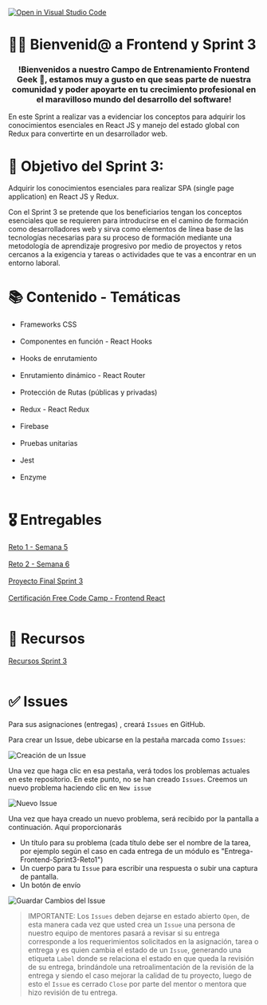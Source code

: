 [![Open in Visual Studio Code](https://classroom.github.com/assets/open-in-vscode-c66648af7eb3fe8bc4f294546bfd86ef473780cde1dea487d3c4ff354943c9ae.svg)](https://classroom.github.com/online_ide?assignment_repo_id=8180893&assignment_repo_type=AssignmentRepo)
# 👋🏼 Bienvenid@ a Frontend y Sprint 3

<h3 align="center"><strong>!Bienvenidos a nuestro Campo de Entrenamiento Frontend Geek 🤖,  estamos muy a gusto en que seas parte de nuestra comunidad y poder apoyarte en tu crecimiento profesional en el maravilloso mundo del desarrollo del software!</strong></h3>

En este Sprint a realizar vas a evidenciar los conceptos para adquirir los conocimientos esenciales en React JS y manejo del estado global con Redux para convertirte en un desarrollador web. 

# 🎯 Objetivo del Sprint 3:

Adquirir los conocimientos esenciales para realizar SPA (single page application) en React JS y Redux. 

Con el Sprint 3 se pretende que los beneficiarios tengan los conceptos esenciales que se requieren para introducirse en el camino de formación como desarrolladores web y sirva como elementos de línea base de las tecnologías necesarias para su proceso de formación mediante una metodología de aprendizaje progresivo por medio de proyectos y retos cercanos a la exigencia y tareas o actividades que te vas a encontrar en un entorno laboral.

# 📚 Contenido - Temáticas

- Frameworks CSS<br><br>
- Componentes en función - React Hooks<br><br>
- Hooks de enrutamiento<br><br>
- Enrutamiento dinámico - React Router<br><br>
- Protección de Rutas (públicas y privadas)<br><br>
- Redux - React Redux<br><br>
- Firebase<br><br>
- Pruebas unitarias<br><br>
- Jest<br><br>
- Enzyme<br><br>



# 🎖 Entregables

[Reto 1 - Semana 5](https://drive.google.com/drive/folders/16n_7y4QwP7ZBYBY9M7SMJeknXGyVrhMZ?usp=sharing)<br><br> 
[Reto 2 - Semana 6](https://drive.google.com/drive/folders/1QsU_WHsDmND136-ioM2kof_t76UaCZNP?usp=sharing)<br><br>
[Proyecto Final Sprint 3](https://drive.google.com/drive/folders/1McNYJQI9IHqKewTn49BhdNQP_tSk2Ftj?usp=sharing)<br><br>
[Certificación Free Code Camp - Frontend React](https://www.freecodecamp.org/learn/front-end-development-libraries/)<br><br>

# 📘 Recursos

[Recursos Sprint 3](https://drive.google.com/file/d/1X7z89HngE_bbiA1jvv-msFNUs6rTtjTj/view?usp=sharing) <br><br>


# ✅ Issues 

Para sus asignaciones (entregas) , creará `Issues` en GitHub.

Para crear un Issue, debe ubicarse en la pestaña marcada como `Issues`:

![Creación de un Issue](https://storage.googleapis.com/academia-geek-general-bucket/issue_1.png)

Una vez que haga clic en esa pestaña, verá todos los problemas actuales en este repositorio. En este punto, no se han creado `Issues`. Creemos un nuevo problema haciendo clic en `New issue`

![Nuevo Issue](https://storage.googleapis.com/academia-geek-general-bucket/issue_2.png)

Una vez que haya creado un nuevo problema, será recibido por la pantalla a continuación. Aquí proporcionarás
* Un título para su problema (cada título debe ser el nombre de la tarea, por ejemplo según el caso en cada entrega de un módulo es "Entrega-Frontend-Sprint3-Reto1")
* Un cuerpo para tu `Issue` para escribir una respuesta o subir una captura de pantalla.
* Un botón de envío

![Guardar Cambios del Issue](https://storage.googleapis.com/academia-geek-general-bucket/issue_3.png)


 > IMPORTANTE: Los `Issues` deben dejarse en estado abierto `Open`, de esta manera cada vez que usted crea un `Issue` una persona de nuestro equipo de mentores pasará a revisar si su entrega corresponde a los requerimientos solicitados en la asignación, tarea o entrega y es quien cambia el estado de un `Issue`, generando una etiqueta `Label` donde se relaciona el estado en que queda la revisión de su entrega, brindándole una retroalimentación de la revisión de la entrega y siendo el caso mejorar la calidad de tu proyecto, luego de esto el `Issue` es cerrado `Close` por parte del mentor o mentora que hizo revisión de tu entrega.
